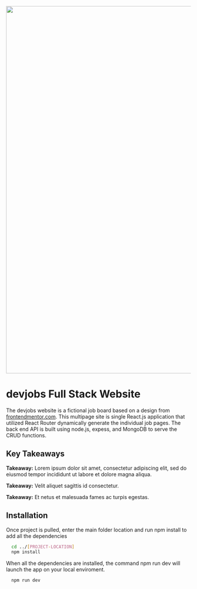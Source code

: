 <div align="center"> 
	<img src="https://user-images.githubusercontent.com/64343445/203610796-b0cda762-efd5-459e-892d-98e354f59c73.jpg" width= "1000">
</div> 

# devjobs Full Stack Website
  
  
The devjobs website is a fictional job board based on a design from [frontendmentor.com](https://www.frontendmentor.io/challenges/devjobs-web-app-HuvC_LP4l). This multipage site is single React.js application that utilized React Router dynamically generate the individual job pages. The back end API is built using node.js, expess, and MongoDB to serve the CRUD functions. 

## Key Takeaways

**Takeaway:** Lorem ipsum dolor sit amet, consectetur adipiscing elit, sed do eiusmod tempor incididunt ut labore et dolore magna aliqua. 

**Takeaway:** Velit aliquet sagittis id consectetur.

**Takeaway:** Et netus et malesuada fames ac turpis egestas.


## Installation

Once project is pulled, enter the main folder location and run npm install to add all the dependencies 

```bash
  cd ../[PROJECT-LOCATION]
  npm install
```

When all the dependencies are installed, the command npm run dev will launch the app on your local enviroment.

```bash
  npm run dev
```    
